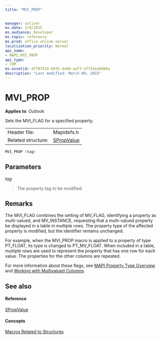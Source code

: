 ```yaml
---
title: "MVI_PROP"
 
 
manager: soliver
ms.date: 3/9/2015
ms.audience: Developer
ms.topic: reference
ms.prod: office-online-server
localization_priority: Normal
api_name:
- MAPI.MVI_PROP
api_type:
- COM
ms.assetid: d7f07524-6935-4a60-aaf3-3f753ea8d86a
description: "Last modified: March 09, 2015"
---
```


# MVI_PROP

  
  
**Applies to**: Outlook 
  
Sets the MVI_FLAG for a specified property. 
  
|||
|:-----|:-----|
|Header file:  <br/> |Mapidefs.h  <br/> |
|Related structure:  <br/> |[SPropValue](spropvalue.md) <br/> |
   
```cpp
MVI_PROP (tag)
```

## Parameters

 _tag_
  
> The property tag to be modified.
    
## Remarks

The MVI_FLAG combines the setting of MV_FLAG, identifying a property as multi-valued, and MV_INSTANCE, requesting that a multi-valued property be displayed in a table in multiple rows. The property type of the affected property is modified, but the identifier remains unchanged. 
  
For example, when the MVI_PROP macro is applied to a property of type PT_FLOAT, its type is changed to PT_MV_FLOAT. When included in a table, multiple rows are used to represent the property that has one row for each value. The properties for the other columns are repeated. 
  
For more information about these flags, see [MAPI Property Type Overview](mapi-property-type-overview.md) and [Working with Multivalued Columns](working-with-multivalued-columns.md).
  
## See also

#### Reference

[SPropValue](spropvalue.md)
#### Concepts

[Macros Related to Structures](macros-related-to-structures.md)

